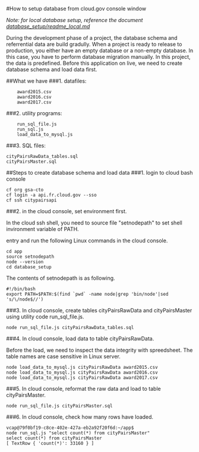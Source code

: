 #How to setup database from cloud.gov console window

_Note: for local database setup, reference the document [database_setup/readme_local.md](readme_local.md)_


During the development phase of a project, the database schema and referrential data are build gradully.
When a project is ready to release to production, you either have an empty database or a non-empty database.
In this case, you have to perform database migration manually.
In this project, the data is predefined. Before this application on live, we need to create database schema and load data first.


##What we have
###1. datafiles:

```
    award2015.csv
    award2016.csv
    award2017.csv
```
###2. utility programs:

```
    run_sql_file.js
    run_sql.js
    load_data_to_mysql.js
```

###3. SQL files:
```
cityPairsRawData_tables.sql
cityPairsMaster.sql
```

##Steps to create database schema and load data
###1. login to cloud bash console
```
cf org gsa-cto
cf login -a api.fr.cloud.gov --sso
cf ssh citypairsapi
```

###2. in the cloud console, set environment first.

In the cloud ssh shell, you need to source file "setnodepath" to set shell invironment variable of PATH.

entry and run the following Linux commands in the cloud console.

```
cd app
source setnodepath
node --version
cd database_setup
```

The contents of setnodepath is as following.
```
#!/bin/bash
export PATH=$PATH:$(find `pwd` -name node|grep 'bin/node'|sed 's/\/node$//')
```

###3. In cloud console, create tables cityPairsRawData and cityPairsMaster using utility code run_sql_file.js.

```
node run_sql_file.js cityPairsRawData_tables.sql
```

###4. In cloud console, load data to table cityPairsRawData.

Before the load, we need to inspect the data integrity with spreedsheet.
The table names are case sensitive in Linux server.

```
node load_data_to_mysql.js cityPairsRawData award2015.csv
node load_data_to_mysql.js cityPairsRawData award2016.csv
node load_data_to_mysql.js cityPairsRawData award2017.csv
```

###5. In cloud console, reformat the raw data and load to table cityPairsMaster.

```
node run_sql_file.js cityPairsMaster.sql
```

###6. In cloud console, check how many rows have loaded.

```
vcap@79f0bf19-c8ce-402e-427a-eb2a92f20f6d:~/app$ 
node run_sql.js "select count(*) from cityPairsMaster"
select count(*) from cityPairsMaster
[ TextRow { 'count(*)': 33160 } ]
```
